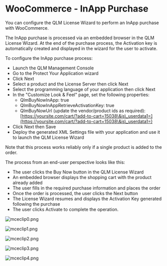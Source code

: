 # WooCommerce - InApp Purchase

You can configure the QLM License Wizard to perform an InApp purchase with WooCommerce.

The InApp purchase is processed via an embedded browser in the QLM License Wizard. At the end of the purchase process, the Activation key is automatically created and displayed in the wizard for the user to activate.

To configure the InApp purchase process:

* Launch the QLM Management Console
* Go to the Protect Your Application wizard
* Click Next
* Select a product and the License Server then click Next
* Select the programming language of your application then click Next
* In the "Customize Look & Feel" page, set the following properties:
  * QlmBuyNowInApp: true
  * QlmBuyNowInAppRetrieveActivationKey: true
  * QlmBuyNowUrl (update the vendor/product ids as required): [https://yoursite.com/cart/?add-to-cart=15038\&is\_userdata1=](https://yoursite.com/cart/?add-to-cart=15038\&is\_userdata1=)
* Click Next then Save
* Deploy the generated XML Settings file with your application and use it to launch the QLM License Wizard

Note that this process works reliably only if a single product is added to the order.

The process from an end-user perspective looks like this:

* The user clicks the Buy Now button in the QLM License Wizard
* An embedded browser displays the shopping cart with the product already added
* The user fills in the required purchase information and places the order
* Once the order is processed, the user clicks the Next button
* The License Wizard resumes and displays the Activation Key generated following the purchase
* The user clicks Activate to complete the operation.

&#x20;

![mceclip0.png](https://support.soraco.co/hc/article\_attachments/12174297628436)

![mceclip1.png](https://support.soraco.co/hc/article\_attachments/12174301885844)

![mceclip2.png](https://support.soraco.co/hc/article\_attachments/12174338560148)

![mceclip3.png](https://support.soraco.co/hc/article\_attachments/12174344082964)

![mceclip4.png](https://support.soraco.co/hc/article\_attachments/12174397457556)
